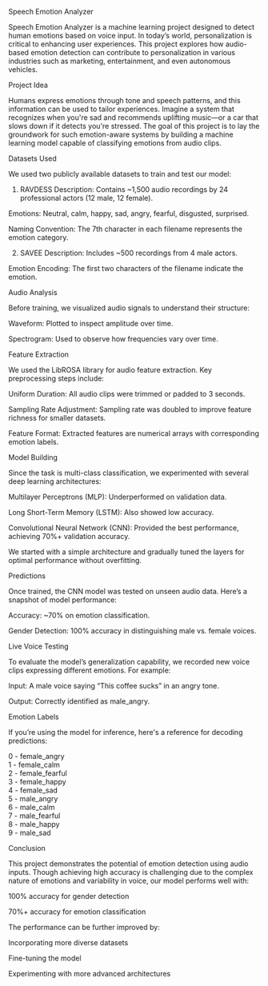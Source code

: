 Speech Emotion Analyzer

Speech Emotion Analyzer is a machine learning project designed to detect human emotions based on voice input. In today’s world, personalization is critical to enhancing user experiences. This project explores how audio-based emotion detection can contribute to personalization in various industries such as marketing, entertainment, and even autonomous vehicles.

Project Idea

Humans express emotions through tone and speech patterns, and this information can be used to tailor experiences. Imagine a system that recognizes when you're sad and recommends uplifting music—or a car that slows down if it detects you're stressed. The goal of this project is to lay the groundwork for such emotion-aware systems by building a machine learning model capable of classifying emotions from audio clips.

Datasets Used

We used two publicly available datasets to train and test our model:

1. RAVDESS
Description: Contains ~1,500 audio recordings by 24 professional actors (12 male, 12 female).

Emotions: Neutral, calm, happy, sad, angry, fearful, disgusted, surprised.

Naming Convention: The 7th character in each filename represents the emotion category.

2. SAVEE
Description: Includes ~500 recordings from 4 male actors.

Emotion Encoding: The first two characters of the filename indicate the emotion.

Audio Analysis

Before training, we visualized audio signals to understand their structure:

Waveform: Plotted to inspect amplitude over time.

Spectrogram: Used to observe how frequencies vary over time.

Feature Extraction

We used the LibROSA library for audio feature extraction. Key preprocessing steps include:

Uniform Duration: All audio clips were trimmed or padded to 3 seconds.

Sampling Rate Adjustment: Sampling rate was doubled to improve feature richness for smaller datasets.

Feature Format: Extracted features are numerical arrays with corresponding emotion labels.

Model Building

Since the task is multi-class classification, we experimented with several deep learning architectures:

Multilayer Perceptrons (MLP): Underperformed on validation data.

Long Short-Term Memory (LSTM): Also showed low accuracy.

Convolutional Neural Network (CNN): Provided the best performance, achieving 70%+ validation accuracy.

We started with a simple architecture and gradually tuned the layers for optimal performance without overfitting.

Predictions

Once trained, the CNN model was tested on unseen audio data. Here’s a snapshot of model performance:

Accuracy: ~70% on emotion classification.

Gender Detection: 100% accuracy in distinguishing male vs. female voices.

Live Voice Testing

To evaluate the model’s generalization capability, we recorded new voice clips expressing different emotions. For example:

Input: A male voice saying “This coffee sucks” in an angry tone.

Output: Correctly identified as male_angry.

Emotion Labels

If you’re using the model for inference, here's a reference for decoding predictions:

0 - female_angry  
1 - female_calm  
2 - female_fearful  
3 - female_happy  
4 - female_sad  
5 - male_angry  
6 - male_calm  
7 - male_fearful  
8 - male_happy  
9 - male_sad  

Conclusion

This project demonstrates the potential of emotion detection using audio inputs. Though achieving high accuracy is challenging due to the complex nature of emotions and variability in voice, our model performs well with:

100% accuracy for gender detection

70%+ accuracy for emotion classification

The performance can be further improved by:

Incorporating more diverse datasets

Fine-tuning the model

Experimenting with more advanced architectures

